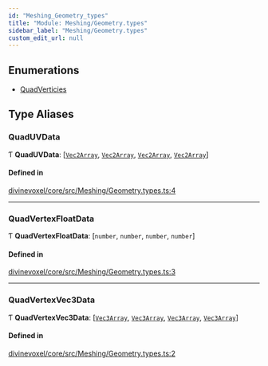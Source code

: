 ```yaml
---
id: "Meshing_Geometry_types"
title: "Module: Meshing/Geometry.types"
sidebar_label: "Meshing/Geometry.types"
custom_edit_url: null
---
```


## Enumerations

- [QuadVerticies](../enums/Meshing_Geometry_types.QuadVerticies.md)

## Type Aliases

### QuadUVData

Ƭ **QuadUVData**: [[`Vec2Array`](Math_Types_Math_types.md#vec2array), [`Vec2Array`](Math_Types_Math_types.md#vec2array), [`Vec2Array`](Math_Types_Math_types.md#vec2array), [`Vec2Array`](Math_Types_Math_types.md#vec2array)]

#### Defined in

[divinevoxel/core/src/Meshing/Geometry.types.ts:4](https://github.com/lucasdamianjohnson/DivineVoxelEngine/blob/596fa7391478620ed460dfb4856ff0a763b91c49/divinevoxel/core/src/Meshing/Geometry.types.ts#L4)

___

### QuadVertexFloatData

Ƭ **QuadVertexFloatData**: [`number`, `number`, `number`, `number`]

#### Defined in

[divinevoxel/core/src/Meshing/Geometry.types.ts:3](https://github.com/lucasdamianjohnson/DivineVoxelEngine/blob/596fa7391478620ed460dfb4856ff0a763b91c49/divinevoxel/core/src/Meshing/Geometry.types.ts#L3)

___

### QuadVertexVec3Data

Ƭ **QuadVertexVec3Data**: [[`Vec3Array`](Math_Types_Math_types.md#vec3array), [`Vec3Array`](Math_Types_Math_types.md#vec3array), [`Vec3Array`](Math_Types_Math_types.md#vec3array), [`Vec3Array`](Math_Types_Math_types.md#vec3array)]

#### Defined in

[divinevoxel/core/src/Meshing/Geometry.types.ts:2](https://github.com/lucasdamianjohnson/DivineVoxelEngine/blob/596fa7391478620ed460dfb4856ff0a763b91c49/divinevoxel/core/src/Meshing/Geometry.types.ts#L2)
